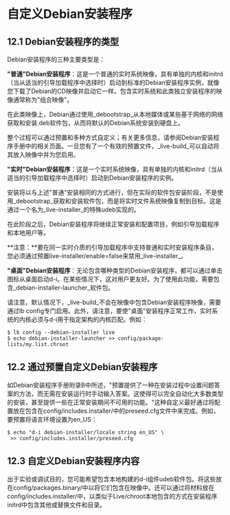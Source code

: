 # 自定义Debian安装程序

## 12.1 Debian安装程序的类型

Debian安装程序的三种主要类型是：

**"普通"Debian安装程序**：这是一个普通的实时系统映像，具有单独的内核和initrd（当从适当的引导加载程序中选择时）启动到标准的Debian安装程序实例，就像您下载了Debian的CD映像并启动它一样。包含实时系统和此类独立安装程序的映像通常称为"组合映像"。

在此类映像上，Debian通过使用_debootstrap_从本地媒体或某些基于网络的网络获取和安装.deb软件包，从而将默认的Debian系统安装到硬盘上。

整个过程可以通过预置和多种方式自定义；有关更多信息，请参阅Debian安装程序手册中的相关页面。一旦您有了一个有效的预置文件，_live-build_可以自动将其放入映像中并为您启用。

**"实时"Debian安装程序**：这是一个实时系统映像，具有单独的内核和initrd（当从适当的引导加载程序中选择时）启动到Debian安装程序的实例。

安装将以与上述"普通"安装相同的方式进行，但在实际的软件包安装阶段，不是使用_debootstrap_获取和安装软件包，而是将实时文件系统映像复制到目标。这是通过一个名为_live-installer_的特殊udeb实现的。

在此阶段之后，Debian安装程序将继续正常安装和配置项目，例如引导加载程序和本地用户等。

**注意：**要在同一实时介质的引导加载程序中支持普通和实时安装程序条目，您必须通过预置live-installer/enable=false来禁用_live-installer_。

**"桌面"Debian安装程序**：无论包含哪种类型的Debian安装程序，都可以通过单击图标从桌面启动d-i。在某些情况下，这对用户更友好。为了使用此功能，需要包含_debian-installer-launcher_软件包。

请注意，默认情况下，_live-build_不会在映像中包含Debian安装程序映像，需要通过lb config专门启用。此外，请注意，要使"桌面"安装程序正常工作，实时系统的内核必须与d-i用于指定架构的内核匹配。例如：

```
$ lb config --debian-installer live  
$ echo debian-installer-launcher >> config/package-lists/my.list.chroot  
```

## 12.2 通过预置自定义Debian安装程序

如Debian安装程序手册附录B中所述，"预置提供了一种在安装过程中设置问题答案的方法，而无需在安装运行时手动输入答案。这使得可以完全自动化大多数类型的安装，甚至提供一些在正常安装期间不可用的功能。"这种自定义最好通过将配置放在包含在config/includes.installer/中的preseed.cfg文件中来完成。例如，要预置将语言环境设置为en_US：

```
$ echo "d-i debian-installer/locale string en_US" \
 >> config/includes.installer/preseed.cfg  
```

## 12.3 自定义Debian安装程序内容

出于实验或调试目的，您可能希望包含本地构建的d-i组件udeb软件包。将这些放在config/packages.binary/中以将它们包含在映像中。还可以通过将材料放在config/includes.installer/中，以类似于Live/chroot本地包含的方式在安装程序initrd中包含其他或替换文件和目录。 